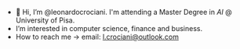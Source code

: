 - 👋 Hi, I’m @leonardocrociani. I'm attending a Master Degree in _AI_ @ University of Pisa.
- I’m interested in computer science, finance and business.
- How to reach me -> email: l.crociani@outlook.com 

<!---
leonardocrociani/leonardocrociani is a ✨ special ✨ repository because its `README.md` (this file) appears on your GitHub profile.
You can click the Preview link to take a look at your changes.
--->
